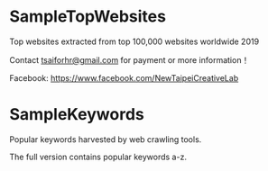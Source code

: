 # SampleTopWebsites

Top websites extracted from top 100,000 websites worldwide 2019

Contact <tsaiforhr@gmail.com> for payment or more information！

Facebook: https://www.facebook.com/NewTaipeiCreativeLab

# SampleKeywords

Popular keywords harvested by web crawling tools.

The full version contains popular keywords a-z.
